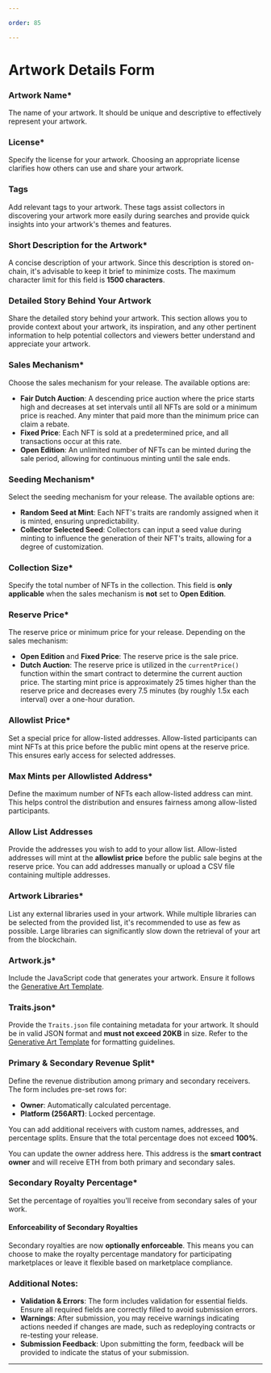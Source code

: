 ```yaml
---

order: 85

---
```


# Artwork Details Form

### Artwork Name*
The name of your artwork. It should be unique and descriptive to effectively represent your artwork.

### License*
Specify the license for your artwork. Choosing an appropriate license clarifies how others can use and share your artwork.

### Tags
Add relevant tags to your artwork. These tags assist collectors in discovering your artwork more easily during searches and provide quick insights into your artwork's themes and features.

### Short Description for the Artwork*
A concise description of your artwork. Since this description is stored on-chain, it's advisable to keep it brief to minimize costs. The maximum character limit for this field is **1500 characters**.

### Detailed Story Behind Your Artwork
Share the detailed story behind your artwork. This section allows you to provide context about your artwork, its inspiration, and any other pertinent information to help potential collectors and viewers better understand and appreciate your artwork.

### Sales Mechanism*
Choose the sales mechanism for your release. The available options are:

- **Fair Dutch Auction**: A descending price auction where the price starts high and decreases at set intervals until all NFTs are sold or a minimum price is reached. Any minter that paid more than the minimum price can claim a rebate.
- **Fixed Price**: Each NFT is sold at a predetermined price, and all transactions occur at this rate.
- **Open Edition**: An unlimited number of NFTs can be minted during the sale period, allowing for continuous minting until the sale ends.

### Seeding Mechanism*
Select the seeding mechanism for your release. The available options are:

- **Random Seed at Mint**: Each NFT's traits are randomly assigned when it is minted, ensuring unpredictability.
- **Collector Selected Seed**: Collectors can input a seed value during minting to influence the generation of their NFT's traits, allowing for a degree of customization.

### Collection Size*
Specify the total number of NFTs in the collection. This field is **only applicable** when the sales mechanism is **not** set to **Open Edition**.

### Reserve Price*
The reserve price or minimum price for your release. Depending on the sales mechanism:
- **Open Edition** and **Fixed Price**: The reserve price is the sale price.
- **Dutch Auction**: The reserve price is utilized in the `currentPrice()` function within the smart contract to determine the current auction price. The starting mint price is approximately 25 times higher than the reserve price and decreases every 7.5 minutes (by roughly 1.5x each interval) over a one-hour duration.

### Allowlist Price*
Set a special price for allow-listed addresses. Allow-listed participants can mint NFTs at this price before the public mint opens at the reserve price. This ensures early access for selected addresses.

### Max Mints per Allowlisted Address*
Define the maximum number of NFTs each allow-listed address can mint. This helps control the distribution and ensures fairness among allow-listed participants.

### Allow List Addresses
Provide the addresses you wish to add to your allow list. Allow-listed addresses will mint at the **allowlist price** before the public sale begins at the reserve price. You can add addresses manually or upload a CSV file containing multiple addresses.

### Artwork Libraries*
List any external libraries used in your artwork. While multiple libraries can be selected from the provided list, it's recommended to use as few as possible. Large libraries can significantly slow down the retrieval of your art from the blockchain.

### Artwork.js*
Include the JavaScript code that generates your artwork. Ensure it follows the [Generative Art Template](/artist-documentation/generative-art-template).

### Traits.json*
Provide the `Traits.json` file containing metadata for your artwork. It should be in valid JSON format and **must not exceed 20KB** in size. Refer to the [Generative Art Template](/artist-documentation/generative-art-template) for formatting guidelines.

### Primary & Secondary Revenue Split*
Define the revenue distribution among primary and secondary receivers. The form includes pre-set rows for:
- **Owner**: Automatically calculated percentage.
- **Platform (256ART)**: Locked percentage.

You can add additional receivers with custom names, addresses, and percentage splits. Ensure that the total percentage does not exceed **100%**.

You can update the owner address here. This address is the **smart contract owner** and will receive ETH from both primary and secondary sales.

### Secondary Royalty Percentage*
Set the percentage of royalties you'll receive from secondary sales of your work.

#### Enforceability of Secondary Royalties
Secondary royalties are now **optionally enforceable**. This means you can choose to make the royalty percentage mandatory for participating marketplaces or leave it flexible based on marketplace compliance.

### Additional Notes:
- **Validation & Errors**: The form includes validation for essential fields. Ensure all required fields are correctly filled to avoid submission errors.
- **Warnings**: After submission, you may receive warnings indicating actions needed if changes are made, such as redeploying contracts or re-testing your release.
- **Submission Feedback**: Upon submitting the form, feedback will be provided to indicate the status of your submission.

---
